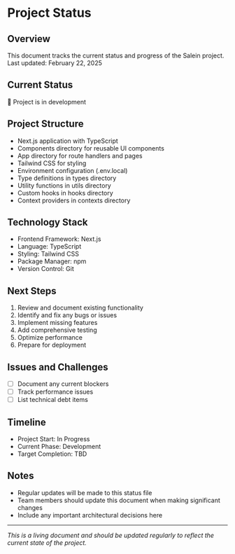 # Project Status

## Overview
This document tracks the current status and progress of the Salein project. Last updated: February 22, 2025

## Current Status
🚧 Project is in development

## Project Structure
- Next.js application with TypeScript
- Components directory for reusable UI components
- App directory for route handlers and pages
- Tailwind CSS for styling
- Environment configuration (.env.local)
- Type definitions in types directory
- Utility functions in utils directory
- Custom hooks in hooks directory
- Context providers in contexts directory

## Technology Stack
- Frontend Framework: Next.js
- Language: TypeScript
- Styling: Tailwind CSS
- Package Manager: npm
- Version Control: Git

## Next Steps
1. Review and document existing functionality
2. Identify and fix any bugs or issues
3. Implement missing features
4. Add comprehensive testing
5. Optimize performance
6. Prepare for deployment

## Issues and Challenges
- [ ] Document any current blockers
- [ ] Track performance issues
- [ ] List technical debt items

## Timeline
- Project Start: In Progress
- Current Phase: Development
- Target Completion: TBD

## Notes
- Regular updates will be made to this status file
- Team members should update this document when making significant changes
- Include any important architectural decisions here

---
*This is a living document and should be updated regularly to reflect the current state of the project.*

